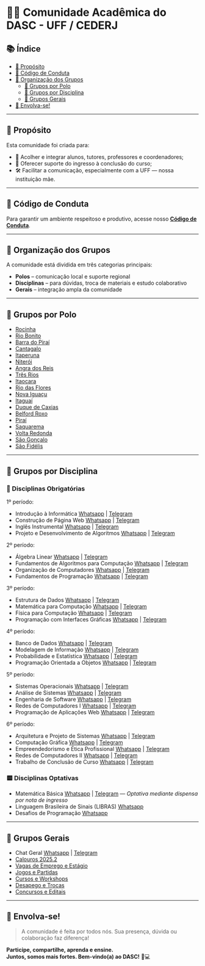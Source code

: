 # 👨‍💻 Comunidade Acadêmica do DASC - UFF / CEDERJ

## 📚 Índice

- [🎯 Propósito](#-propósito)
- [📜 Código de Conduta](#-código-de-conduta)
- [🧭 Organização dos Grupos](#-organização-dos-grupos)
  - [🏫 Grupos por Polo](#-grupos-por-polo)
  - [📘 Grupos por Disciplina](#-grupos-por-disciplina)
  - [💬 Grupos Gerais](#-grupos-gerais)
- [🚀 Envolva-se!](#-envolva-se)

---

## 🎯 Propósito

Esta comunidade foi criada para:

- 🤝 Acolher e integrar alunos, tutores, professores e coordenadores;
- 🧭 Oferecer suporte do ingresso à conclusão do curso;
- 🛠️ Facilitar a comunicação, especialmente com a UFF — nossa instituição mãe.

---

## 📜 Código de Conduta

Para garantir um ambiente respeitoso e produtivo, acesse nosso [**Código de Conduta**](https://abre.ai/codigo-de-conduta-dasc).

---

## 🧭 Organização dos Grupos

A comunidade está dividida em três categorias principais:

- **Polos** – comunicação local e suporte regional  
- **Disciplinas** – para dúvidas, troca de materiais e estudo colaborativo  
- **Gerais** – integração ampla da comunidade

---

## 🏫 Grupos por Polo

- [Rocinha](https://abre.ai/polo-rocinha-dasc)  
- [Rio Bonito](https://abre.ai/polo-rio-bonito-dasc)  
- [Barra do Piraí](https://abre.ai/polo-barra-do-pirai-dasc)  
- [Cantagalo](https://abre.ai/polo-cantagalo-dasc)  
- [Itaperuna](https://abre.ai/polo-itaperuna-dasc)  
- [Niterói](https://abre.ai/polo-niteroi-dasc)  
- [Angra dos Reis](https://abre.ai/polo-angra-dos-reis-dasc)  
- [Três Rios](https://abre.ai/polo-tres-rios-dasc)  
- [Itaocara](https://abre.ai/polo-itaocara-dasc)  
- [Rio das Flores](https://abre.ai/polo-rio-das-flores-dasc)  
- [Nova Iguaçu](https://abre.ai/polo-nova-iguacu-dasc)  
- [Itaguaí](https://abre.ai/polo-itaguai-dasc)  
- [Duque de Caxias](https://abre.ai/polo-duque-de-caxias-dasc)  
- [Belford Roxo](https://abre.ai/polo-belford-roxo-dasc)  
- [Piraí](https://abre.ai/polo-pirai-dasc)  
- [Saquarema](https://abre.ai/polo-saquarema-dasc)  
- [Volta Redonda](https://abre.ai/polo-volta-redonda-dasc)  
- [São Gonçalo](https://abre.ai/polo-sao-goncalo-dasc)
- [São Fidélis](https://abre.ai/polo-sao-fidelis-dasc)  

---

## 📘 Grupos por Disciplina

### 🔹 Disciplinas Obrigatórias
1º período:
- Introdução à Informática [Whatsapp](https://abre.ai/disciplina-introducao-a-informatica-dasc) | [Telegram]( http://bit.ly/IaIgroup)
- Construção de Página Web [Whatsapp](https://abre.ai/disciplina-construcao-de-pagina-web-dasc) | [Telegram](http://bit.ly/CPWgroup)
- Inglês Instrumental [Whatsapp](https://abre.ai/disciplina-ingles-instrumental-dasc) | [Telegram](http://bit.ly/InglesGroup)
- Projeto e Desenvolvimento de Algoritmos [Whatsapp](https://abre.ai/disciplina-projeto-desenvolvimento-de-algoritmos-dasc)  | [Telegram](http://bit.ly/PDAgroup)
  
2º período:
- Álgebra Linear [Whatsapp](https://abre.ai/disciplina-algebra-linear-dasc) | [Telegram](http://bit.ly/Algebragroup)
- Fundamentos de Algoritmos para Computação [Whatsapp](https://abre.ai/disciplina-fundamentos-algoritmos-para-computacao-dasc) | [Telegram](http://bit.ly/FACGroup)
- Organização de Computadores [Whatsapp](https://abre.ai/disciplina-organizacao-de-computadores-dasc) | [Telegram](http://bit.ly/OCgroup)
- Fundamentos de Programação [Whatsapp](https://abre.ai/disciplina-fundamentos-programacao-dasc) | [Telegram](http://bit.ly/FPgroup)
  
3º período:
- Estrutura de Dados [Whatsapp](https://abre.ai/disciplina-estrutura-de-dados-dasc) | [Telegram](http://bit.ly/EDgroup)
- Matemática para Computação [Whatsapp](https://abre.ai/disciplina-matematica-para-computacao-dasc) | [Telegram](http://bit.ly/MatCompgroup)
- Física para Computação [Whatsapp](https://abre.ai/disciplina-fisica-para-computacao-dasc) | [Telegram](http://bit.ly/Fisicagroup)
- Programação com Interfaces Gráficas [Whatsapp](https://abre.ai/disciplina-programacao-com-interfaces-graficas-dasc) | [Telegram](http://bit.ly/PIGgroup)
  
4º período:
- Banco de Dados [Whatsapp](https://abre.ai/disciplina-banco-de-dados-dasc) | [Telegram](http://bit.ly/BDadosgroup)
- Modelagem de Informação [Whatsapp](https://abre.ai/disciplina-modelagem-de-informacao-dasc) | [Telegram](http://bit.ly/MIgroup)
- Probabilidade e Estatística [Whatsapp](https://abre.ai/disciplina-probabilidade-e-estatistica-dasc) | [Telegram](http://bit.ly/ProbEstgroup)
- Programação Orientada a Objetos [Whatsapp](https://abre.ai/disciplina-programacao-orientada-a-objetos-dasc) | [Telegram](http://bit.ly/POOgroup)
  
5º período:
- Sistemas Operacionais [Whatsapp](https://abre.ai/disciplina-sistemas-operacionais-dasc) | [Telegram](http://bit.ly/SOgroup)
- Análise de Sistemas [Whatsapp](https://abre.ai/disciplina-analise-de-sistemas-dasc) | [Telegram](http://bit.ly/Analisegroup)
- Engenharia de Software [Whatsapp](https://abre.ai/disciplina-engenharia-de-software-dasc) | [Telegram](http://bit.ly/EngSoftwgroup)
- Redes de Computadores I [Whatsapp](https://abre.ai/disciplina-redes-de-computadores-i-dasc) | [Telegram](http://bit.ly/RedesIgroup)
- Programação de Aplicações Web [Whatsapp](https://abre.ai/disciplina-programacao-de-aplicacoes-web-dasc) | [Telegram](http://bit.ly/PAWgroup)
  
6º período:
- Arquitetura e Projeto de Sistemas [Whatsapp](https://abre.ai/disciplina-arquitetura-e-projeto-de-sistemas-dasc) | [Telegram](http://bit.ly/ArqSistgroup)
- Computação Gráfica [Whatsapp](https://abre.ai/disciplina-computacao-grafica-dasc) | [Telegram](http://bit.ly/CompGrafgroup)
- Empreendedorismo e Ética Profissional [Whatsapp](https://abre.ai/disciplina-empreendedorismo-etica-profissional-dasc) | [Telegram](http://bit.ly/Eticagroup)
- Redes de Computadores II [Whatsapp](https://abre.ai/disciplina-redes-de-computadores-ii-dasc) | [Telegram](http://bit.ly/RedesIIgroup)
- Trabalho de Conclusão de Curso [Whatsapp](https://abre.ai/disciplina-trabalho-de-conclusao-de-curso-dasc) | [Telegram](http://bit.ly/TrabCCgroup)

### 🟨 Disciplinas Optativas

- Matemática Básica [Whatsapp](https://abre.ai/disciplina-matematica-basica-dasc) | [Telegram](http://bit.ly/MatBasicgroup) — _Optativa mediante dispensa por nota de ingresso_  
- Linguagem Brasileira de Sinais (LIBRAS) [Whatsapp](https://abre.ai/disciplina-linguagem-brasileira-de-sinais-dasc)  
- Desafios de Programação [Whatsapp](https://abre.ai/disciplina-desafios-de-programacao-dasc)

---

## 💬 Grupos Gerais

- Chat Geral [Whatsapp](https://abre.ai/chat-geral-dasc) | [Telegram](https://t.me/SistComputacao_UFF)
- [Calouros 2025.2]([https://abre.ai/calouros-25-1-dasc](https://chat.whatsapp.com/Ee2D3xRAnFh2UzGwF7dXOE))  
- [Vagas de Emprego e Estágio](https://abre.ai/vagas-emprego-e-estagio-dasc)  
- [Jogos e Partidas](https://abre.ai/jogos-partidas-dasc)  
- [Cursos e Workshops](https://abre.ai/cursos-workshps-dasc)  
- [Desapego e Trocas](https://abre.ai/desapego-trocas-dasc)
- [Concursos e Editais](https://abre.ai/concursos-editais-dasc)

---

## 🚀 Envolva-se!

> A comunidade é feita por todos nós. Sua presença, dúvida ou colaboração faz diferença!

**Participe, compartilhe, aprenda e ensine.  
Juntos, somos mais fortes. Bem-vindo(a) ao DASC!** 💙💻
